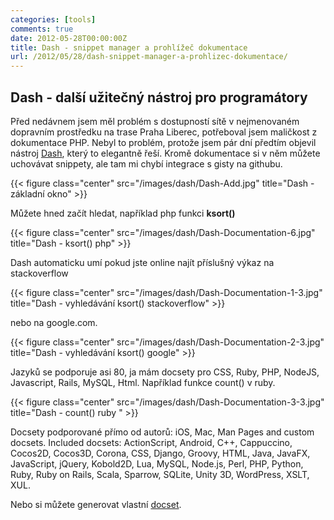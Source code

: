 ```yaml
---
categories: [tools]
comments: true
date: 2012-05-28T00:00:00Z
title: Dash - snippet manager a prohlížeč dokumentace
url: /2012/05/28/dash-snippet-manager-a-prohlizec-dokumentace/
---
```


## Dash - další užitečný nástroj pro programátory

Před nedávnem jsem měl problém s dostupností sítě v nejmenovaném dopravním prostředku na trase Praha Liberec, potřeboval jsem maličkost z dokumentace PHP. Nebyl to problém, protože jsem pár dní předtím objevil nástroj [Dash](http://kapeli.com/dash/), který to elegantně řeší. Kromě dokumentace si v něm můžete uchovávat snippety, ale tam mi chybí integrace s gisty na githubu.

<!--more-->

{{< figure class="center" src="/images/dash/Dash-Add.jpg" title="Dash - základní okno" >}}

Můžete hned začít hledat, například php funkci **ksort()**

{{< figure class="center" src="/images/dash/Dash-Documentation-6.jpg" title="Dash - ksort() php" >}}

Dash automaticku umí pokud jste online najít příslušný výkaz na stackoverflow

{{< figure class="center" src="/images/dash/Dash-Documentation-1-3.jpg" title="Dash - vyhledávání ksort() stackoverflow" >}}

nebo na google.com.

{{< figure class="center" src="/images/dash/Dash-Documentation-2-3.jpg" title="Dash - vyhledávání ksort() google" >}}

Jazyků se podporuje asi 80, ja mám docsety pro CSS, Ruby, PHP, NodeJS, Javascript, Rails, MySQL, Html. Například funkce count() v ruby.

{{< figure class="center" src="/images/dash/Dash-Documentation-3-3.jpg" title="Dash - count() ruby " >}}

Docsety podporované přímo od autorů: iOS, Mac, Man Pages and custom docsets. Included docsets: ActionScript, Android, C++, Cappuccino, Cocos2D, Cocos3D, Corona, CSS, Django, Groovy, HTML, Java, JavaFX, JavaScript, jQuery, Kobold2D, Lua, MySQL, Node.js, Perl, PHP, Python, Ruby, Ruby on Rails, Scala, Sparrow, SQLite, Unity 3D, WordPress, XSLT, XUL.

Nebo si můžete generovat vlastní [docset](http://kapeli.com/docsets/).




